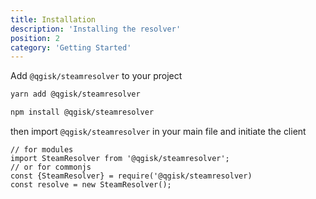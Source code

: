 ```yaml
---
title: Installation
description: 'Installing the resolver'
position: 2
category: 'Getting Started'
---
```


Add `@qgisk/steamresolver` to your project

<code-group>
  <code-block label="Yarn" active>

```bash
yarn add @qgisk/steamresolver
```

</code-block>
<code-block label="NPM">

```bash
npm install @qgisk/steamresolver
```

</code-block>
</code-group>

then import `@qgisk/steamresolver` in your main file and initiate the client

```javascript[index.js]
// for modules
import SteamResolver from '@qgisk/steamresolver';
// or for commonjs
const {SteamResolver} = require('@qgisk/steamresolver)
const resolve = new SteamResolver();
```
